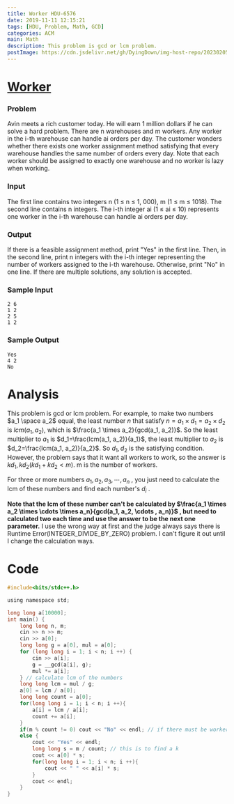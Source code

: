 ```yaml
---
title: Worker HDU-6576
date: 2019-11-11 12:15:21
tags: [HDU, Problem, Math, GCD]
categories: ACM
main: Math
description: This problem is gcd or lcm problem. 
postImage: https://cdn.jsdelivr.net/gh/DyingDown/img-host-repo/202302051739586.jpg
---
```


# [Worker](http://acm.hdu.edu.cn/showproblem.php?pid=6576)

### Problem

Avin meets a rich customer today. He will earn 1 million dollars if he can solve a hard problem. There are n warehouses and m workers. Any worker in the i-th warehouse can handle ai orders per day. The customer wonders whether there exists one worker assignment method satisfying that every warehouse handles the same number of orders every day. Note that each worker should be assigned to exactly one warehouse and no worker is lazy when working.

<!--more-->

### Input

The first line contains two integers n (1 ≤ n ≤ 1, 000), m (1 ≤ m ≤ 1018). The second line contains n integers. The i-th integer ai (1 ≤ ai ≤ 10) represents one worker in the i-th warehouse can handle ai orders per day.

### Output

If there is a feasible assignment method, print "Yes" in the first line. Then, in the second line, print n integers with the i-th integer representing the number of workers assigned to the i-th warehouse.
Otherwise, print "No" in one line. If there are multiple solutions, any solution is accepted.

### Sample Input

```
2 6
1 2
2 5
1 2
```

### Sample Output

```
Yes
4 2
No
```

# Analysis

This problem is gcd or lcm problem.  For example, to make two numbers $a_1 \space a_2$ equal, the least number $n$ that satisfy $n=a_1 \times d_1 = a_2 \times d_2$ is $lcm(a_1, a_2)$, which is $\frac{a_1 \times a_2}{gcd(a_1, a_2)}$. So the least multiplier to $a_1$ is $d_1=\frac{lcm(a_1, a_2)}{a_1}$, the least multiplier to $a_2$ is $d_2=\frac{lcm(a_1, a_2)}{a_2}$. So $d_1,d_2$ is the satisfying condition. However, the problem says that it want all workers to work, so the answer is $kd_1, kd_2 (kd_1+kd_2<m)$. m is the number of workers.

For three or more numbers $a_1, a_2, a_3, \cdots ,a_n$ , you just need to calculate the lcm of these numbers and find each number's $d_i$ . 

**Note that the lcm of these number can't be calculated by $\frac{a_1 \times a_2 \times \cdots \times a_n}{gcd(a_1, a_2, \cdots , a_n)}$ , but need to calculated two each time and use the answer to be the next one parameter.** I use the wrong way at first and the judge always says there is Runtime Error(INTEGER_DIVIDE_BY_ZERO) problem. I can't figure it out until I change the calculation ways.

# Code

```c
#include<bits/stdc++.h>

using namespace std;

long long a[10000];
int main() {
	long long n, m;
	cin >> n >> m;
	cin >> a[0];
	long long g = a[0], mul = a[0];
	for (long long i = 1; i < n; i ++) {
		cin >> a[i];
		g = __gcd(a[i], g);
		mul *= a[i];
	} // calculate lcm of the numbers
	long long lcm = mul / g;
	a[0] = lcm / a[0];
	long long count = a[0];
	for(long long i = 1; i < n; i ++){
		a[i] = lcm / a[i]; 
		count += a[i];
	}
	if(m % count != 0) cout << "No" << endl; // if there must be workers at rest
	else {
		cout << "Yes" << endl;
		long long s = m / count; // this is to find a k
		cout << a[0] * s;
		for(long long i = 1; i < n; i ++){
			cout << " " << a[i] * s;
		}
		cout << endl;
	}
}
```